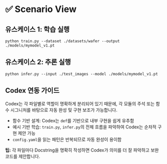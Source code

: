 # ✅ Scenario View

## 유스케이스 1: 학습 실행

```
python train.py --dataset ./datasets/wafer --output ./models/mymodel_v1.pt
```

## 유스케이스 2: 추론 실행

```
python infer.py --input ./test_images --model ./models/mymodel_v1.pt
```

## Codex 연동 가이드

Codex는 각 파일별로 역할이 명확하게 분리되어 있기 때문에, 각 모듈의 주석 또는 함수 시그니처를 바탕으로 자동 완성 및 구현 보조가 가능합니다.

- 함수 기반 설계: Codex는 `def`를 기반으로 내부 구현을 쉽게 유추함
- 예시 기반 학습: `train.py`, `infer.py`의 전체 흐름을 파악하여 Codex는 순차적 구현 제안 가능
- `config.yaml`을 읽는 패턴은 반복되므로 자동 완성이 용이함

**팁:** 각 파일마다 Docstring을 명확히 작성하면 Codex가 의미를 더 잘 파악하고 보완 코드를 제안합니다.
